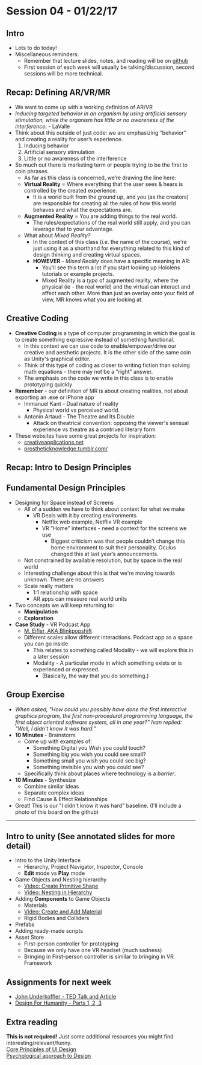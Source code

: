 # Session 04 - 01/22/17

## Intro
* Lots to do today!
* Miscellaneous reminders:
    * Remember that lecture slides, notes, and reading will be on [github](https://github.com/ivaylopg/Tech421Tech3706)
    * First session of each week will usually be talking/discussion, second sessions will be more technical.


## Recap: Defining AR/VR/MR
* We want to come up with a working definition of AR/VR
* _Inducing targeted behavior in an organism by using artificial sensory stimulation, while the organism has little or no awareness of the interference._ - LaValle
* Think about this outside of just code: we are emphasizing “behavior” and creating a reality for user’s experience.
    1. Inducing behavior
    2. Artificial sensory stimulation
    3. Little or no awareness of the interference 
* So much out there is marketing term or people trying to be the first to coin phrases.
    * As far as this class is concerned, we’re drawing the line here:
    * **Virtual Reality** = Where everything that the user sees & hears is controlled by the created experience.
        * It is a world built from the ground up, and you (as the creators) are responsible for creating all the rules of how this world behaves and what the expectations are.
    * **Augmented Reality** = You are adding things to the real world.
        * The rules/expectations of the real world still apply, and you can leverage that to your advantage.
    * What about _Mixed Reality?_
        * In the context of this class (i.e. the name of the course), we're just using it as a shorthand for everything related to this kind of design thinking and creating virtual spaces.
        * **HOWEVER** - _Mixed Reality_ does have a specific meaning in AR:
            * You'll see this term a lot if you start looking up Hololens tutorials or example projects.
            * Mixed Reality is a *type* of augmented reality, where the physical (ie - the real world) and the virtual can interact and affect each other. More than just an overlay onto your field of view, MR knows what you are looking at.


## Creative Coding
* **Creative Coding** is a type of computer programming in which the goal is to create something expressive instead of something functional.
    * In this context we can use code to enable/empower/drive our creative and aesthetic projects. It is the other side of the same coin as Unity's graphical editor.
    * Think of this type of coding as closer to writing fiction than solving math equations - there may not be a "right" answer.
    * The emphasis on the code we write in this class is to enable prototyping quickly
* **Remember** - our definition of MR is about creating realities, not about exporting an .exe or iPhone app
    * Immanuel Kant - Dual nature of reality
        * Physical world vs perceived world.
    * Antonin Artaud  - The Theatre and Its Double
        * Attack on theatrical convention: opposing the viewer's sensual experience vs theatre as a contrived literary form
* These websites have some great projects for inspiration:
    * [creativeapplications.net](http://www.creativeapplications.net)
    * [prostheticknowledge.tumblr.com/](http://prostheticknowledge.tumblr.com/)

## Recap: Intro to Design Principles

## Fundamental Design Principles
* Designing for Space instead of Screens
    * All of a sudden we have to think about context for what we make
        * VR Deals with it by creating environments
            * Netflix web example, Netflix VR example
            * VR "Home" interfaces - need a context for the screens we use
                * Biggest criticism was that people couldn’t change this home environment to suit their personality. Oculus changed this at last year’s announcements.
    * Not constrained by available resolution, but by space in the real world
    * Interesting challenge about this is that we're moving towards unknown. There are no answers
    * Scale really matters
        * 1:1 relationship with space
        * AR apps can measure real world units
* Two concepts we will keep returning to:
    * **Manipulation**
    * **Exploration**
* **Case Study** - VR Podcast App
    * [M. Eifler, AKA Blinkpopshift](http://elevr.com/studio-metaphor-an-embodied-software-paradigm/)
    * Different scales allow different interactions. Podcast app as a space you can go inside
        * This relates to something called Modality - we will explore this in a later session
        * Modality - A particular mode in which something exists or is experienced or expressed.
            * (Basically, the way that you do something.)


## Group Exercise
* _When asked, "How could you possibly have done the first interactive graphics program, the first non-procedural programming language, the first object oriented software system, all in one year?" Ivan replied: "Well, I didn't know it was hard.”_
* **10 Minutes** - Brainstorm
    * Come up with examples of:
        * Something Digital you Wish you could touch?
        * Something big you wish you could see small?
        * Something small you wish you could see big?
        * Something invisible you wish you could see?
    * Specifically think about places where technology is a _barrier_.
* **10 Minutes** - Synthesize
    * Combine similar ideas
    * Separate complex ideas
    * Find Cause & Effect Relationships
* Great! This is our "I didn't know it was hard" baseline. (I'll include a photo of this board on the github)

---

## Intro to unity (See annotated slides for more detail)
* Intro to the Unity Interface
    * Hierarchy, Project Navigator, Inspector, Console
    * **Edit** mode vs **Play** mode
* Game Objects and Nesting hierarchy
    * [Video: Create Primitive Shape](https://vimeo.com/253172756/dc9e9733de)
    * [Video: Nesting in Hierarchy](https://vimeo.com/253172776/f5588d3c87)
* Adding **Components** to Game Objects
    * Materials
    * [Video: Create and Add Material](https://vimeo.com/253172720/0589f5768d)
    * Rigid Bodies and Colliders
* Prefabs
* Adding ready-made scripts
* Asset Store
    * First-person controller for prototyping
    * Because we only have one VR headset (much sadness)
    * Bringing in First-person controller is similar to bringing in VR Framework


## Assignments for next week
* [John Underkoffler - TED Talk and Article](https://thenextweb.com/media/2015/08/31/a-stark-future/)
* [Design For Humanity - Parts 1, 2, 3](https://medium.com/swlh/the-future-of-design-is-emotional-5789ccde17aa)


## Extra reading
**This is not required!** Just some additional resources you might find interesting/relevant/funny.    
[Core Principles of UI Design](https://www.invisionapp.com/blog/core-principles-of-ui-design/)    
[Psychological approach to Design](https://uxplanet.org/psychological-approach-to-design-3e955196bd19)
